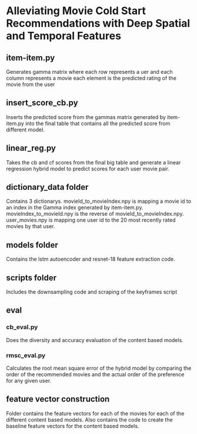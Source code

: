 # Alleviating Movie Cold Start Recommendations with Deep Spatial and Temporal Features

## item-item.py
Generates gamma matrix where each row represents a uer and each column represents a movie each element is the predicted rating of the movie from the user

## insert_score_cb.py
Inserts the predicted score from the gammas matrix generated by item-item.py into the final table that contains all the predicted score from different model.

## linear_reg.py
Takes the cb and cf scores from the final big table and generate a linear regression hybrid model to predict scores for each user movie pair.

## dictionary_data folder
Contains 3 dictionarys. movieId_to_movieIndex.npy is mapping a movie id to an index in the Gamma index generated by item-item.py. movieIndex_to_movieId.npy is the reverse of movieId_to_movieIndex.npy. user_movies.npy is mapping one user id to the 20 most recently rated movies by that user.

## models folder
Contains the lstm autoencoder and resnet-18 feature extraction code.

## scripts folder
Includes the downsampling code and scraping of the keyframes script

## eval
### cb_eval.py
Does the diversity and accuracy evaluation of the content based models.

### rmsc_eval.py
Calculates the root mean square error of the hybrid model by comparing the order of the recommended movies and the actual order of the preference for any given user.

## feature vector construction
Folder contains the feature vectors for each of the movies for each of the different content based models. Also contains the code to create the baseline feature vectors for the content based models.

